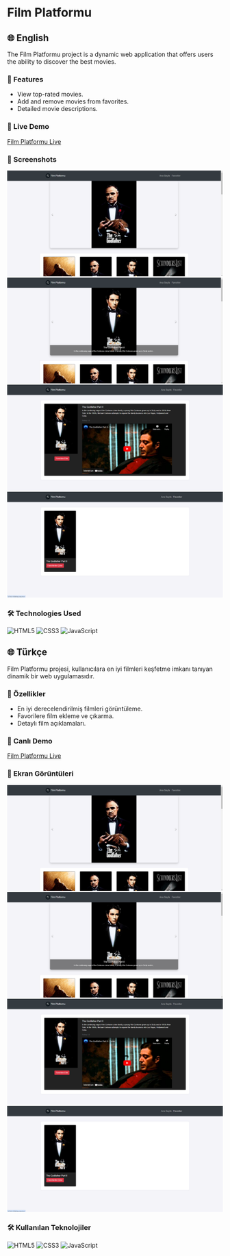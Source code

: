 # Film Platformu

## 🌐 English
The Film Platformu project is a dynamic web application that offers users the ability to discover the best movies.

### 🚀 Features
- View top-rated movies.
- Add and remove movies from favorites.
- Detailed movie descriptions.

### 🔗 Live Demo
[Film Platformu Live](https://veccina-movie-app.netlify.app)

### 📸 Screenshots
![Movie 1](movie1.png)
![Movie 2](movie2.png)
![Movie 3](movie3.png)
![Movie 4](movie4.png)

### 🛠️ Technologies Used
![HTML5](https://img.shields.io/badge/html5-%23E34F26.svg?style=for-the-badge&logo=html5&logoColor=white)
![CSS3](https://img.shields.io/badge/css3-%231572B6.svg?style=for-the-badge&logo=css3&logoColor=white)
![JavaScript](https://img.shields.io/badge/javascript-%23323330.svg?style=for-the-badge&logo=javascript&logoColor=%23F7DF1E)

## 🌐 Türkçe
Film Platformu projesi, kullanıcılara en iyi filmleri keşfetme imkanı tanıyan dinamik bir web uygulamasıdır.

### 🚀 Özellikler
- En iyi derecelendirilmiş filmleri görüntüleme.
- Favorilere film ekleme ve çıkarma.
- Detaylı film açıklamaları.

### 🔗 Canlı Demo
[Film Platformu Live](https://veccina-movie-app.netlify.app)

### 📸 Ekran Görüntüleri
![Movie 1](movie1.png)
![Movie 2](movie2.png)
![Movie 3](movie3.png)
![Movie 4](movie4.png)

### 🛠️ Kullanılan Teknolojiler
![HTML5](https://img.shields.io/badge/html5-%23E34F26.svg?style=for-the-badge&logo=html5&logoColor=white)
![CSS3](https://img.shields.io/badge/css3-%231572B6.svg?style=for-the-badge&logo=css3&logoColor=white)
![JavaScript](https://img.shields.io/badge/javascript-%23323330.svg?style=for-the-badge&logo=javascript&logoColor=%23F7DF1E)